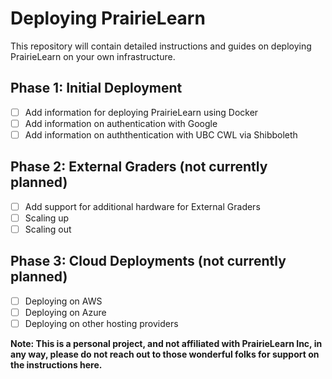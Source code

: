 # Deploying PrairieLearn

This repository will contain detailed instructions and guides on deploying PrairieLearn on your own infrastructure.

## Phase 1: Initial Deployment

- [ ] Add information for deploying PrairieLearn using Docker
- [ ] Add information on authentication with Google
- [ ] Add information on auththentication with UBC CWL via Shibboleth

## Phase 2: External Graders (not currently planned)

- [ ] Add support for additional hardware for External Graders
- [ ] Scaling up
- [ ] Scaling out

## Phase 3: Cloud Deployments (not currently planned)

- [ ] Deploying on AWS
- [ ] Deploying on Azure
- [ ] Deploying on other hosting providers

**Note: This is a personal project, and not affiliated with PrairieLearn Inc, in any way, please do not reach out to those wonderful folks for support on the instructions here.**
